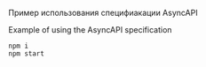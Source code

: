 Пример использования специфиакации AsyncAPI

Еxample of using the AsyncAPI specification

```
npm i
npm start
```

